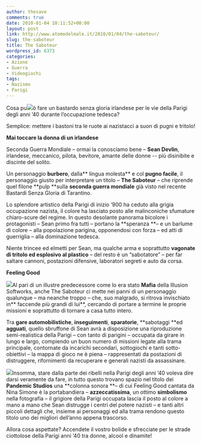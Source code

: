 ```yaml
---
author: thesave
comments: true
date: 2010-01-04 10:11:52+00:00
layout: post
link: http://www.atomodelmale.it/2010/01/04/the-saboteur/
slug: the-saboteur
title: The Saboteur
wordpress_id: 6373
categories:
- Azione
- Guerra
- Videogiochi
tags:
- Nazismo
- Parigi
---
```


Cosa pu![](http://www.atomodelmale.it/wp-content/uploads/2010/01/Official_Saboteur_Game_Cover_Art-199x300.jpg)ò fare un bastardo senza gloria irlandese per le vie della Parigi degli anni ’40 durante l’occupazione tedesca?

Semplice: mettere i bastoni tra le ruote ai nazistacci a suon di pugni e tritolo!

**Mai toccare la donna di un irlandese**

Seconda Guerra Mondiale – ormai la conosciamo bene – **Sean Devlin**, irlandese, meccanico, pilota, bevitore, amante delle donne -- più disinibite e discinte del solito.

Un personaggio **burbero**, dalla** lingua molesta** e col **pugno facile**, il personaggio giusto per interpretare un titolo – **The Saboteur** – che riprende quel filone **pulp **sulla **seconda guerra mondiale** già visto nel recente Bastardi Senza Gloria di Tarantino.

Lo splendore artistico della Parigi di inizio ‘900 ha ceduto alla grigia occupazione nazista, il colore ha lasciato posto alle malinconiche sfumature chiaro-scure del regime. In questo desolante panorama bicolore i protagonisti – Sean primo fra tutti – portano la **speranza **– e un barlume di colore – alla popolazione parigina, opponendosi con forza – ed atti di guerriglia – alla dominazione tedesca.<!-- more -->

Niente trincee ed elmetti per Sean, ma qualche arma e soprattutto **vagonate di tritolo ed esplosivo al plastico** – del resto è un “sabotatore” – per far saltare cannoni, postazioni difensive, laboratori segreti e auto da corsa.

**Feeling Good**

![](http://www.atomodelmale.it/wp-content/uploads/2010/01/the-saboteur-2-300x168.jpg)Al pari di un illustre predecessore come lo era stato **Mafia** della Illusion Softworks, anche The Saboteur ci mette nei panni di un personaggio qualunque – ma neanche troppo – che, suo malgrado, si ritrova invischiato in** faccende più grandi di lui**, cercando di portare a termine le proprie missioni e soprattutto di tornare a casa tutto intero.

Tra **gare automobilistiche**, **inseguimenti**, **sparatorie**, **sabotaggi **ed **agguati**, quello sbruffone di Sean avrà a disposizione una riproduzione semi-realistica della Parigi – con tanto di parigini – occupata da girare in lungo e largo, compiendo un buon numero di missioni legate alla trama principale, contornate da incarichi secondari, sottogiochi e tanti sotto-obiettivi – la mappa di gioco ne è piena – rappresentati da postazioni di distruggere, rifornimenti da recuperare e generali nazisti da assassinare.

![](http://www.atomodelmale.it/wp-content/uploads/2010/01/the-saboteur-20090422080826858_640w-300x168.jpg)Insomma, stare dalla parte dei ribelli nella Parigi degli anni ’40 voleva dire darsi veramente da fare, in tutto questo trovano spazio nel titolo dei **Pandemic Studios** una **colonna sonora **– di cui Feeling Good cantata da Nina Simone è la portabandiera – **azzeccatissima**, un ottimo **simbolismo** nella fotografia – il grigiore della Parigi occupata lascia il posto al colore a mano a mano che Sean distrugge i centri del potere nazisti – e tanti altri piccoli dettagli che, insieme ai personaggi ed alla trama rendono questo titolo uno dei migliori dell’anno appena trascorso.

Allora cosa aspettate? Accendete il vostro bolide e sfrecciate per le strade ciottolose della Parigi anni ’40 tra donne, alcool e dinamite!


